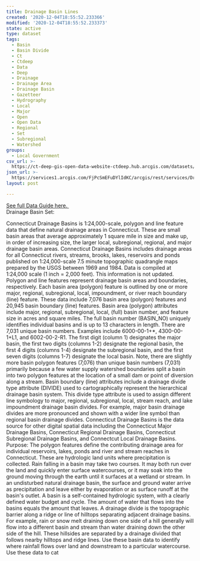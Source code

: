 ```yaml
---
title: Drainage Basin Lines
created: '2020-12-04T18:55:52.233366'
modified: '2020-12-04T18:55:52.233373'
state: active
type: dataset
tags:
  - Basin
  - Basin Divide
  - Ct
  - Ctdeep
  - Data
  - Deep
  - Drainage
  - Drainage Area
  - Drainage Basin
  - Gazetteer
  - Hydrography
  - Local
  - Major
  - Open
  - Open Data
  - Regional
  - Set
  - Subregional
  - Watershed
groups:
  - Local Government
csv_url: >-
  https://ct-deep-gis-open-data-website-ctdeep.hub.arcgis.com/datasets/834fb9e418d0405284472b6eaee9c3e2_0.csv?outSR=%7B%22latestWkid%22%3A2234%2C%22wkid%22%3A102656%7D
json_url: >-
  https://services1.arcgis.com/FjPcSmEFuDYlIdKC/arcgis/rest/services/Drainage_Basin_Set/FeatureServer/0
layout: post

---
```

<div><a href='https://cteco.uconn.edu/guides/Basin.htm' rel='nofollow ugc' target='_blank'>See full Data Guide here. </a><br /></div>Drainage Basin Set:

Connecticut Drainage Basins is 1:24,000-scale, polygon and line feature data that define natural drainage areas in Connecticut. These are small basin areas that average approximately 1 square mile in size and make up, in order of increasing size, the larger local, subregional, regional, and major drainage basin areas. Connecticut Drainage Basins includes drainage areas for all Connecticut rivers, streams, brooks, lakes, reservoirs and ponds published on 1:24,000-scale 7.5 minute topographic quadrangle maps prepared by the USGS between 1969 and 1984. Data is compiled at 1:24,000 scale (1 inch = 2,000 feet). This information is not updated.
Polygon and line features represent drainage basin areas and boundaries, respectively. Each basin area (polygon) feature is outlined by one or more major, regional, subregional, local, impoundment, or river reach boundary (line) feature. These data include 7,076 basin area (polygon) features and 20,945 basin boundary (line) features.
Basin area (polygon) attributes include major, regional, subregional, local, (full) basin number, and feature size in acres and square miles. The full basin number (BASIN_NO) uniquely identifies individual basins and is up to 13 characters in length. There are 7,031 unique basin numbers. Examples include 6000-00-1+*, 4300-00-1+L1, and 6002-00-2-R1. The first digit (column 1) designates the major basin, the first two digits (columns 1-2) designate the regional basin, the first 4 digits (columns 1-4) designate the subregional basin, and the first seven digits (columns 1-7) designate the local basin. Note, there are slightly more basin polygon features (7,076) than unique basin numbers (7,031) primarily because a few water supply watershed boundaries split a basin into two polygon features at the location of a small dam or point of diversion along a stream.
Basin boundary (line) attributes include a drainage divide type attribute (DIVIDE) used to cartographically represent the hierarchical drainage basin system. This divide type attribute is used to assign different line symbology to major, regional, subregional, local, stream reach, and lake impoundment drainage basin divides. For example, major basin drainage divides are more pronounced and shown with a wider line symbol than regional basin drainage divides.
Connecticut Drainage Basins is the data source for other digital spatial data including the Connecticut Major Drainage Basins, Connecticut Regional Drainage Basins, Connecticut Subregional Drainage Basins, and Connectcut Local Drainage Basins.
Purpose: The polygon features define the contributing drainage area for individual reservoirs, lakes, ponds and river and stream reaches in Connecticut. These are hydrologic land units where precipitation is collected. Rain falling in a basin may take two courses. It may both run over the land and quickly enter surface watercourses, or it may soak into the ground moving through the earth until it surfaces at a wetland or stream. In an undisturbed natural drainage basin, the surface and ground water arrive as precipitation and leave either by evaporation or as surface runoff at the basin's outlet. A basin is a self-contained hydrologic system, with a clearly defined water budget and cycle. The amount of water that flows into the basins equals the amount that leaves. A drainage divide is the topographic barrier along a ridge or line of hilltops separating adjacent drainage basins. For example, rain or snow melt draining down one side of a hill generally will flow into a different basin and stream than water draining down the other side of the hill. These hillsides are separated by a drainage divided that follows nearby hilltops and ridge lines.
Use these basin data to identify where rainfall flows over land and downstream to a particular watercourse. Use these data to cat
